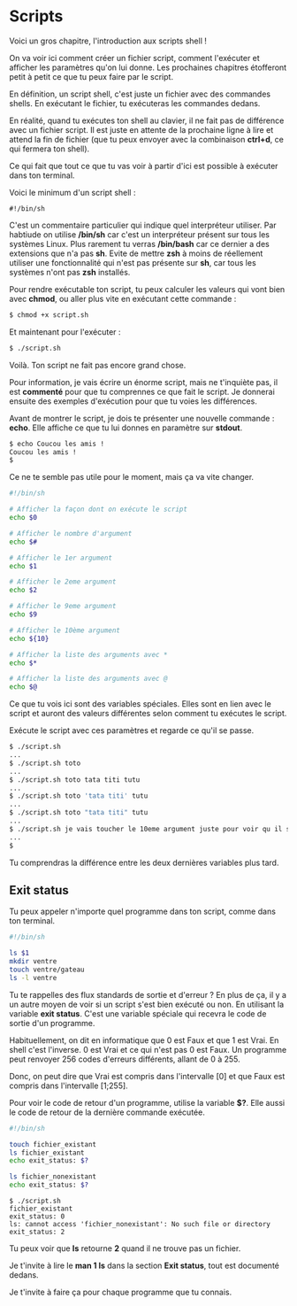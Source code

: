 # Scripts

Voici un gros chapitre, l'introduction aux scripts shell !

On va voir ici comment créer un fichier script, comment l'exécuter et afficher
les paramètres qu'on lui donne. Les prochaines chapitres étofferont petit à
petit ce que tu peux faire par le script.

En définition, un script shell, c'est juste un fichier avec des commandes
shells. En exécutant le fichier, tu exécuteras les commandes dedans.

En réalité, quand tu exécutes ton shell au clavier, il ne fait pas de différence
avec un fichier script. Il est juste en attente de la prochaine ligne à lire et
attend la fin de fichier (que tu peux envoyer avec la combinaison **ctrl+d**, ce
qui fermera ton shell).

Ce qui fait que tout ce que tu vas voir à partir d'ici est possible à exécuter
dans ton terminal.

Voici le minimum d'un script shell :
```
#!/bin/sh
```

C'est un commentaire particulier qui indique quel interpréteur utiliser. Par
habtiude on utilise **/bin/sh** car c'est un interpréteur présent sur tous les
systèmes Linux. Plus rarement tu verras **/bin/bash** car ce dernier a des
extensions que n'a pas **sh**. Evite de mettre **zsh** à moins de réellement
utiliser une fonctionnalité qui n'est pas présente sur **sh**, car tous les
systèmes n'ont pas **zsh** installés.

Pour rendre exécutable ton script, tu peux calculer les valeurs qui vont bien
avec **chmod**, ou aller plus vite en exécutant cette commande :
```sh
$ chmod +x script.sh
```

Et maintenant pour l'exécuter :
```sh
$ ./script.sh
```

Voilà. Ton script ne fait pas encore grand chose.

Pour information, je vais écrire un énorme script, mais ne t'inquiète pas, il
est **commenté** pour que tu comprennes ce que fait le script. Je donnerai
ensuite des exemples d'exécution pour que tu voies les différences.

Avant de montrer le script, je dois te présenter une nouvelle commande :
**echo**. Elle affiche ce que tu lui donnes en paramètre sur **stdout**.

```sh
$ echo Coucou les amis !
Coucou les amis !
$
```

Ce ne te semble pas utile pour le moment, mais ça va vite changer.

```sh
#!/bin/sh

# Afficher la façon dont on exécute le script
echo $0

# Afficher le nombre d'argument
echo $#

# Afficher le 1er argument
echo $1

# Afficher le 2eme argument
echo $2

# Afficher le 9eme argument
echo $9

# Afficher le 10ème argument
echo ${10}

# Afficher la liste des arguments avec *
echo $*

# Afficher la liste des arguments avec @
echo $@
```

Ce que tu vois ici sont des variables spéciales. Elles sont en lien avec le
script et auront des valeurs différentes selon comment tu exécutes le script.

Exécute le script avec ces paramètres et regarde ce qu'il se passe.

```sh
$ ./script.sh
...
$ ./script.sh toto
...
$ ./script.sh toto tata titi tutu
...
$ ./script.sh toto 'tata titi' tutu
...
$ ./script.sh toto "tata titi" tutu
...
$ ./script.sh je vais toucher le 10eme argument juste pour voir qu il s affiche bien
...
$
```

Tu comprendras la différence entre les deux dernières variables plus tard.

## Exit status

Tu peux appeler n'importe quel programme dans ton script, comme dans ton
terminal.

```sh
#!/bin/sh

ls $1
mkdir ventre
touch ventre/gateau
ls -l ventre
```

Tu te rappelles des flux standards de sortie et d'erreur ? En plus de ça, il y a
un autre moyen de voir si un script s'est bien exécuté ou non. En utilisant la
variable **exit status**. C'est une variable spéciale qui recevra le code de
sortie d'un programme.

Habituellement, on dit en informatique que 0 est Faux et que 1 est Vrai. En
shell c'est l'inverse. 0 est Vrai et ce qui n'est pas 0 est Faux. Un programme
peut renvoyer 256 codes d'erreurs différents, allant de 0 à 255.

Donc, on peut dire que Vrai est compris dans l'intervalle [0] et que Faux est
compris dans l'intervalle [1;255].

Pour voir le code de retour d'un programme, utilise la variable **$?**. Elle
aussi le code de retour de la dernière commande exécutée.

```sh
#!/bin/sh

touch fichier_existant
ls fichier_existant
echo exit_status: $?

ls fichier_nonexistant
echo exit_status: $?
```

```text
$ ./script.sh
fichier_existant
exit_status: 0
ls: cannot access 'fichier_nonexistant': No such file or directory
exit_status: 2
```

Tu peux voir que **ls** retourne **2** quand il ne trouve pas un fichier.

Je t'invite à lire le **man 1 ls** dans la section **Exit status**, tout est
documenté dedans.

Je t'invite à faire ça pour chaque programme que tu connais.
